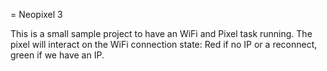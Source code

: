 = Neopixel 3

This is a small sample project to have an WiFi and Pixel task running. The pixel will interact on the WiFi connection state: Red if no IP or a reconnect, green if we have an IP. 


